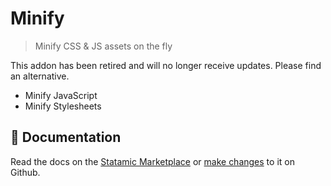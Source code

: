 # Minify
> Minify CSS & JS assets on the fly

This addon has been retired and will no longer receive updates. Please find an alternative.

* Minify JavaScript
* Minify Stylesheets

## 📄 Documentation

Read the docs on the [Statamic Marketplace](https://statamic.com/marketplace/addons/minify/docs) or [make changes](https://github.com/doublethreedigital/minify/blob/master/DOCUMENTATION.md) to it on Github.
